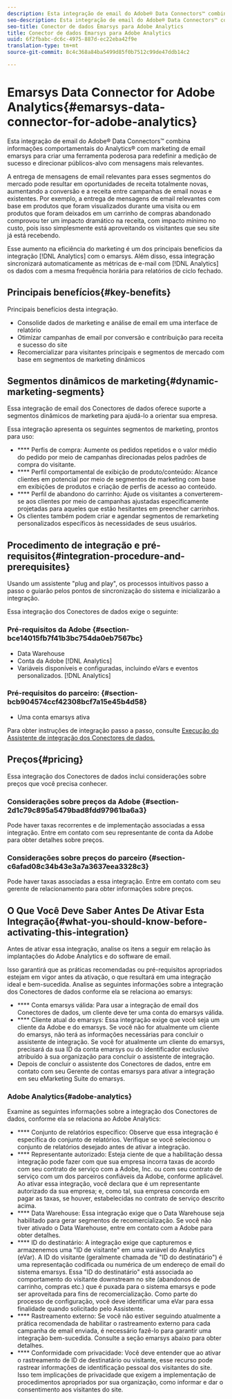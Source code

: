```yaml
---
description: Esta integração de email do Adobe® Data Connectors™ combina informações comportamentais do Analytics® com marketing de email emarsys para criar uma ferramenta poderosa para redefinir a medição de sucesso e direcionar públicos-alvo com mensagens mais relevantes.
seo-description: Esta integração de email do Adobe® Data Connectors™ combina informações comportamentais do Analytics® com marketing de email emarsys para criar uma ferramenta poderosa para redefinir a medição de sucesso e direcionar públicos-alvo com mensagens mais relevantes.
seo-title: Conector de dados Emarsys para Adobe Analytics
title: Conector de dados Emarsys para Adobe Analytics
uuid: 6f2fbabc-dc6c-4975-887d-ec22eba42f9e
translation-type: tm+mt
source-git-commit: 8c4c368a84ba5499d85f0b7512c99de47ddb14c2

---
```



# Emarsys Data Connector for Adobe Analytics{#emarsys-data-connector-for-adobe-analytics}

Esta integração de email do Adobe® Data Connectors™ combina informações comportamentais do Analytics® com marketing de email emarsys para criar uma ferramenta poderosa para redefinir a medição de sucesso e direcionar públicos-alvo com mensagens mais relevantes.

A entrega de mensagens de email relevantes para esses segmentos do mercado pode resultar em oportunidades de receita totalmente novas, aumentando a conversão e a receita entre campanhas de email novas e existentes. Por exemplo, a entrega de mensagens de email relevantes com base em produtos que foram visualizados durante uma visita ou em produtos que foram deixados em um carrinho de compras abandonado comprovou ter um impacto dramático na receita, com impacto mínimo no custo, pois isso simplesmente está aproveitando os visitantes que seu site já está recebendo.

Esse aumento na eficiência do marketing é um dos principais benefícios da integração [!DNL Analytics] com o emarsys. Além disso, essa integração sincronizará automaticamente as métricas de e-mail com [!DNL Analytics] os dados com a mesma frequência horária para relatórios de ciclo fechado.

## Principais benefícios{#key-benefits}

Principais benefícios desta integração.

* Consolide dados de marketing e análise de email em uma interface de relatório
* Otimizar campanhas de email por conversão e contribuição para receita e sucesso do site
* Recomercializar para visitantes principais e segmentos de mercado com base em segmentos de marketing dinâmicos

## Segmentos dinâmicos de marketing{#dynamic-marketing-segments}

Essa integração de email dos Conectores de dados oferece suporte a segmentos dinâmicos de marketing para ajudá-lo a orientar sua empresa.

Essa integração apresenta os seguintes segmentos de marketing, prontos para uso:

* **** Perfis de compra: Aumente os pedidos repetidos e o valor médio do pedido por meio de campanhas direcionadas pelos padrões de compra do visitante.
* **** Perfil comportamental de exibição de produto/conteúdo: Alcance clientes em potencial por meio de segmentos de marketing com base em exibições de produtos e criação de perfis de acesso ao conteúdo.
* **** Perfil de abandono do carrinho: Ajude os visitantes a converterem-se aos clientes por meio de campanhas ajustadas especificamente projetadas para aqueles que estão hesitantes em preencher carrinhos.
*  Os clientes também podem criar e agendar segmentos de remarketing personalizados específicos às necessidades de seus usuários.

## Procedimento de integração e pré-requisitos{#integration-procedure-and-prerequisites}

Usando um assistente "plug and play", os processos intuitivos passo a passo o guiarão pelos pontos de sincronização do sistema e inicializarão a integração.

Essa integração dos Conectores de dados exige o seguinte:

### Pré-requisitos da Adobe {#section-bce14015fb7f41b3bc754da0eb7567bc}

* Data Warehouse
* Conta da Adobe [!DNL Analytics]
* Variáveis disponíveis e configuradas, incluindo eVars e eventos personalizados. [!DNL Analytics]

### Pré-requisitos do parceiro: {#section-bcb904574ccf42308bcf7a15e45b4d58}

* Uma conta emarsys ativa

Para obter instruções de integração passo a passo, consulte [Execução do Assistente de integração dos Conectores de dados.](/help/import/data-connectors/emarsys-overview/emarsys-wizard.md)

## Preços{#pricing}

Essa integração dos Conectores de dados inclui considerações sobre preços que você precisa conhecer.

### Considerações sobre preços da Adobe {#section-2d1c79c895a5479bad8fdd97961ba6a3}

Pode haver taxas recorrentes e de implementação associadas a essa integração. Entre em contato com seu representante de conta da Adobe para obter detalhes sobre preços.

### Considerações sobre preços do parceiro {#section-c6afad08c34b43e3a7a3637eea3328c3}

Pode haver taxas associadas a essa integração. Entre em contato com seu gerente de relacionamento para obter informações sobre preços.

## O Que Você Deve Saber Antes De Ativar Esta Integração{#what-you-should-know-before-activating-this-integration}

Antes de ativar essa integração, analise os itens a seguir em relação às implantações do Adobe Analytics e do software de email.

Isso garantirá que as práticas recomendadas ou pré-requisitos apropriados estejam em vigor antes da ativação, o que resultará em uma integração ideal e bem-sucedida. Analise as seguintes informações sobre a integração dos Conectores de dados conforme ela se relaciona ao emarsys:

* **** Conta emarsys válida: Para usar a integração de email dos Conectores de dados, um cliente deve ter uma conta do emarsys válida.
* **** Cliente atual do emarsys: Essa integração exige que você seja um cliente da Adobe e do emarsys. Se você não for atualmente um cliente do emarsys, não terá as informações necessárias para concluir o assistente de integração. Se você for atualmente um cliente do emarsys, precisará da sua ID da conta emarsys ou do identificador exclusivo atribuído à sua organização para concluir o assistente de integração.
* Depois de concluir o assistente dos Conectores de dados, entre em contato com seu Gerente de contas emarsys para ativar a integração em seu eMarketing Suite do emarsys.

### Adobe Analytics{#adobe-analytics}

Examine as seguintes informações sobre a integração dos Conectores de dados, conforme ela se relaciona ao Adobe Analytics:

* **** Conjunto de relatórios específico: Observe que essa integração é específica do conjunto de relatórios. Verifique se você selecionou o conjunto de relatórios desejado antes de ativar a integração.
* **** Representante autorizado: Esteja ciente de que a habilitação dessa integração pode fazer com que sua empresa incorra taxas de acordo com seu contrato de serviço com a Adobe, Inc. ou com seu contrato de serviço com um dos parceiros confiáveis da Adobe, conforme aplicável. Ao ativar essa integração, você declara que é um representante autorizado da sua empresa; e, como tal, sua empresa concorda em pagar as taxas, se houver, estabelecidas no contrato de serviço descrito acima.
* **** Data Warehouse: Essa integração exige que o Data Warehouse seja habilitado para gerar segmentos de recomercialização. Se você não tiver ativado o Data Warehouse, entre em contato com a Adobe para obter detalhes.
* **** ID do destinatário: A integração exige que capturemos e armazenemos uma "ID de visitante" em uma variável do Analytics (eVar). A ID do visitante (geralmente chamada de "ID do destinatário") é uma representação codificada ou numérica de um endereço de email do sistema emarsys. Essa "ID do destinatário" está associada ao comportamento do visitante downstream no site (abandonos de carrinho, compras etc.) que é puxada para o sistema emarsys e pode ser aproveitada para fins de recomercialização. Como parte do processo de configuração, você deve identificar uma eVar para essa finalidade quando solicitado pelo Assistente.
* **** Rastreamento externo: Se você não estiver seguindo atualmente a prática recomendada de habilitar o rastreamento externo para cada campanha de email enviada, é necessário fazê-lo para garantir uma integração bem-sucedida. Consulte a seção emarsys abaixo para obter detalhes.
* **** Conformidade com privacidade: Você deve entender que ao ativar o rastreamento de ID de destinatário ou visitante, esse recurso pode rastrear informações de identificação pessoal dos visitantes do site. Isso tem implicações de privacidade que exigem a implementação de procedimentos apropriados por sua organização, como informar e dar o consentimento aos visitantes do site.

